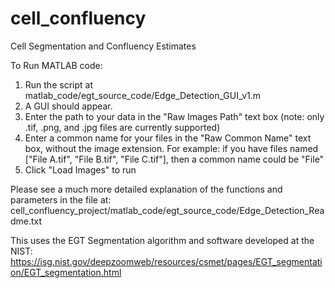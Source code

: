 # cell_confluency

Cell Segmentation and Confluency Estimates

To Run MATLAB code:
1) Run the script at matlab_code/egt_source_code/Edge_Detection_GUI_v1.m
2) A GUI should appear.
3) Enter the path to your data in the "Raw Images Path" text box (note: only .tif, .png, and .jpg  files are currently supported)
4) Enter a common name for your files in the "Raw Common Name" text box, without the image extension.
   For example: if you have files named ["File A.tif", "File B.tif", "File C.tif"], then a common name could be "File" 
5) Click "Load Images" to run

Please see a much more detailed explanation of the functions and parameters in the file at: cell_confluency_project/matlab_code/egt_source_code/Edge_Detection_Readme.txt

This uses the EGT Segmentation algorithm and software developed at the NIST:
https://isg.nist.gov/deepzoomweb/resources/csmet/pages/EGT_segmentation/EGT_segmentation.html
